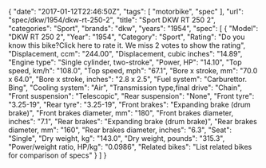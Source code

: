 {
    "date": "2017-01-12T22:46:50Z",
    "tags": [
        "motorbike",
        "spec"
    ],
    "url": "spec\/dkw\/1954\/dkw-rt-250-2",
    "title": "Sport DKW RT 250 2",
    "categories": "Sport",
    "brands": "dkw",
    "years": "1954",
    "spec": [
        {
            "Model": "DKW RT 250 2",
            "Year": "1954",
            "Category": "Sport",
            "Rating": "Do you know this bike?Click here to rate it. We miss 2 votes to show the rating",
            "Displacement, ccm": "244.00",
            "Displacement, cubic inches": "14.89",
            "Engine type": "Single cylinder, two-stroke",
            "Power, HP": "14.10",
            "Top speed, km\/h": "108.0",
            "Top speed, mph": "67.1",
            "Bore x stroke, mm": "70.0 x 64.0",
            "Bore x stroke, inches": "2.8 x 2.5",
            "Fuel system": "Carburettor. Bing",
            "Cooling system": "Air",
            "Transmission type,final drive": "Chain",
            "Front suspension": "Telescopic",
            "Rear suspension": "None",
            "Front tyre": "3.25-19",
            "Rear tyre": "3.25-19",
            "Front brakes": "Expanding brake (drum brake)",
            "Front brakes diameter, mm": "180",
            "Front brakes diameter, inches": "7.1",
            "Rear brakes": "Expanding brake (drum brake)",
            "Rear brakes diameter, mm": "160",
            "Rear brakes diameter, inches": "6.3",
            "Seat": "Single",
            "Dry weight, kg": "143.0",
            "Dry weight, pounds": "315.3",
            "Power\/weight ratio, HP\/kg": "0.0986",
            "Related bikes": "List related bikes for comparison of specs"
        }
    ]
}
